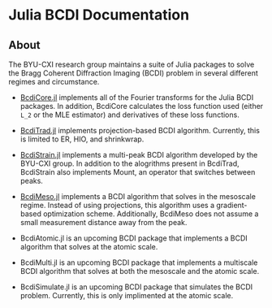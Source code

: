 # Julia BCDI Documentation

## About

The BYU-CXI research group maintains a suite of Julia packages to solve the Bragg Coherent Diffraction Imaging (BCDI) problem in several different regimes and circumstance. 

- [BcdiCore.jl](https://byu-cxi.github.io/BcdiCore.jl/dev) implements all of the Fourier transforms for the Julia BCDI packages. In addition, BcdiCore calculates the loss function used (either ``L_2`` or the MLE estimator) and derivatives of these loss functions.

- [BcdiTrad.jl](https://byu-cxi.github.io/BcdiTrad.jl/dev) implements projection-based BCDI algorithm. Currently, this is limited to ER, HIO, and shrinkwrap. 

- [BcdiStrain.jl](https://byu-cxi.github.io/BcdiStrain.jl/dev) implements a multi-peak BCDI algorithm developed by the BYU-CXI group. In addition to the alogrithms present in BcdiTrad, BcdiStrain also implements Mount, an operator that switches between peaks.

- [BcdiMeso.jl](https://byu-cxi.github.io/BcdiMeso.jl/dev) implements a BCDI algorithm that solves in the mesoscale regime. Instead of using projections, this algorithm uses a gradient-based optimization scheme. Additionally, BcdiMeso does not assume a small measurement distance away from the peak.

- BcdiAtomic.jl is an upcoming BCDI package that implements a BCDI algorithm that solves at the atomic scale.

- BcdiMulti.jl is an upcoming BCDI package that implements a multiscale BCDI algorithm that solves at both the mesoscale and the atomic scale.

- BcdiSimulate.jl is an upcoming BCDI package that simulates the BCDI problem. Currently, this is only implimented at the atomic scale.
